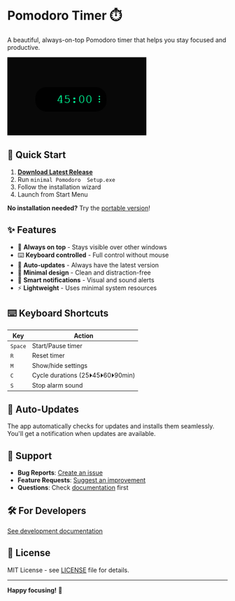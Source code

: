 # Pomodoro Timer ⏱️

A beautiful, always-on-top Pomodoro timer that helps you stay focused and productive.

![Screenshot](assets\Screenshot.png)

## 🚀 Quick Start

1. **[Download Latest Release](https://github.com/HarshaLakkaraju/minimal_pomodoro/releases)**
2. Run `minimal Pomodoro  Setup.exe`
3. Follow the installation wizard
4. Launch from Start Menu

**No installation needed?** Try the [portable version](https://github.com/HarshaLakkaraju/minimal_pomodoro/releases)!

## ✨ Features

- 🎯 **Always on top** - Stays visible over other windows
- ⌨️ **Keyboard controlled** - Full control without mouse
- 🔄 **Auto-updates** - Always have the latest version
- 🎨 **Minimal design** - Clean and distraction-free
- 🔔 **Smart notifications** - Visual and sound alerts
- ⚡ **Lightweight** - Uses minimal system resources

## ⌨️ Keyboard Shortcuts

| Key | Action |
|-----|--------|
| `Space` | Start/Pause timer |
| `R` | Reset timer |
| `M` | Show/hide settings |
| `C` | Cycle durations (25⏵45⏵60⏵90min) |
| `S` | Stop alarm sound |

## 🔄 Auto-Updates

The app automatically checks for updates and installs them seamlessly. You'll get a notification when updates are available.

## 🤝 Support

- **Bug Reports**: [Create an issue](https://github.com/HarshaLakkaraju/minimal_pomodoro/issues)
- **Feature Requests**: [Suggest an improvement](https://github.com/HarshaLakkaraju/minimal_pomodoro/issues)
- **Questions**: Check [documentation](docs/) first

## 🛠️ For Developers

[See development documentation](docs)

## 📄 License

MIT License - see [LICENSE](LICENSE) file for details.

---

**Happy focusing!** 🍅
